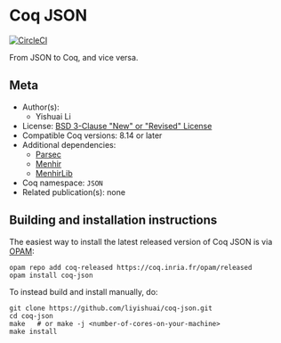 <!---
This file was generated from `meta.yml`, please do not edit manually.
Follow the instructions on https://github.com/coq-community/templates to regenerate.
--->
# Coq JSON

[![CircleCI][circleci-shield]][circleci-link]

[circleci-shield]: https://circleci.com/gh/liyishuai/coq-json.svg?style=svg
[circleci-link]:   https://circleci.com/gh/liyishuai/coq-json




From JSON to Coq, and vice versa.

## Meta

- Author(s):
  - Yishuai Li
- License: [BSD 3-Clause "New" or "Revised" License](LICENSE)
- Compatible Coq versions: 8.14 or later
- Additional dependencies:
  - [Parsec](https://github.com/liyishuai/coq-parsec)
  - [Menhir](http://gallium.inria.fr/~fpottier/menhir/)
  - [MenhirLib](https://gitlab.inria.fr/fpottier/menhir/-/tree/master/coq-menhirlib/)
- Coq namespace: `JSON`
- Related publication(s): none

## Building and installation instructions

The easiest way to install the latest released version of Coq JSON
is via [OPAM](https://opam.ocaml.org/doc/Install.html):

```shell
opam repo add coq-released https://coq.inria.fr/opam/released
opam install coq-json
```

To instead build and install manually, do:

``` shell
git clone https://github.com/liyishuai/coq-json.git
cd coq-json
make   # or make -j <number-of-cores-on-your-machine> 
make install
```



